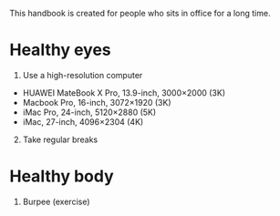 This handbook is created for people who sits in office for a long time.

# Healthy eyes
1. Use a high-resolution computer
  - HUAWEI MateBook X Pro, 13.9-inch, 3000×2000 (3K)
  - Macbook Pro, 16-inch, 3072×1920 (3K)
  - iMac Pro, 24-inch, 5120×2880 (5K)
  - iMac, 27-inch, 4096×2304 (4K)
2. Take regular breaks


# Healthy body
1. Burpee (exercise)
